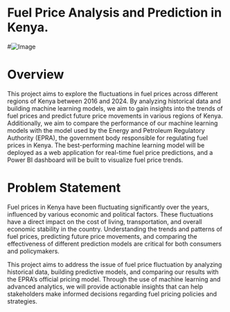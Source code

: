 # Fuel Price Analysis and Prediction in Kenya.
#![Image](https://th.bing.com/th/id/OIP.aSQCEyvKYyxhe7p3wPCXmgHaE8?rs=1&pid=ImgDetMain)

# Overview

This project aims to explore the fluctuations in fuel prices across different regions of Kenya between 2016 and 2024. By analyzing historical data and building machine learning models, we aim to gain insights into the trends of fuel prices and predict future price movements in various regions of Kenya. Additionally, we aim to compare the performance of our machine learning models with the model used by the Energy and Petroleum Regulatory Authority (EPRA), the government body responsible for regulating fuel prices in Kenya. The best-performing machine learning model will be deployed as a web application for real-time fuel price predictions, and a Power BI dashboard will be built to visualize fuel price trends.

# Problem Statement

Fuel prices in Kenya have been fluctuating significantly over the years, influenced by various economic and political factors. These fluctuations have a direct impact on the cost of living, transportation, and overall economic stability in the country. Understanding the trends and patterns of fuel prices, predicting future price movements, and comparing the effectiveness of different prediction models are critical for both consumers and policymakers.

This project aims to address the issue of fuel price fluctuation by analyzing historical data, building predictive models, and comparing our results with the EPRA’s official pricing model. Through the use of machine learning and advanced analytics, we will provide actionable insights that can help stakeholders make informed decisions regarding fuel pricing policies and strategies.

